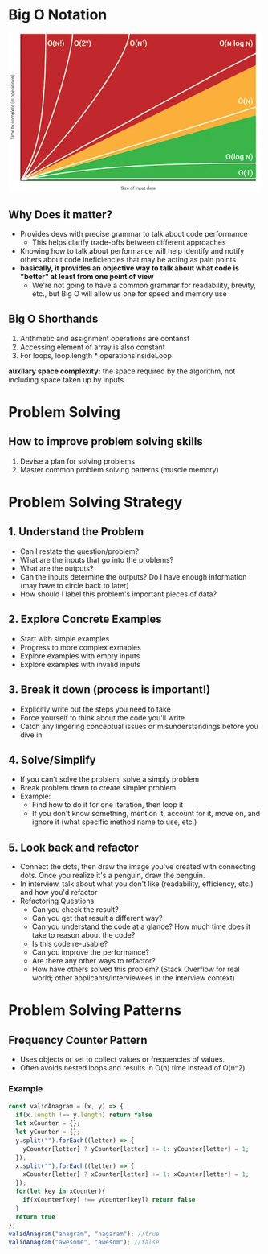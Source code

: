 # Big O Notation
![Big O Notation Chart](images/big-o-chart.png)
## Why Does it matter?

- Provides devs with precise grammar to talk about code performance
  - This helps clarify trade-offs between different approaches
- Knowing how to talk about performance will help identify and notify others about code ineficiencies that may be acting as pain points
- **basically, it provides an objective way to talk about what code is "better" at least from one point of view**
  - We're not going to have a common grammar for readability, brevity, etc., but Big O will allow us one for speed and memory use

## Big O Shorthands
1. Arithmetic and assignment operations are contanst
2. Accessing element of array is also constant
3. For loops, loop.length * operationsInsideLoop
   
**auxilary space complexity:** the space required by the algorithm, not including space taken up by inputs.



# Problem Solving
## How to improve problem solving skills
1. Devise a plan for solving problems
2. Master common problem solving patterns (muscle memory)

# Problem Solving Strategy
## 1. Understand the Problem
* Can I restate the question/problem?
* What are the inputs that go into the problems?
* What are the outputs?
* Can the inputs determine the outputs? Do I have enough information (may have to circle back to later)
* How should I label this problem's important pieces of data?
## 2. Explore Concrete Examples
* Start with simple examples
* Progress to more complex exmaples
* Explore examples with empty inputs
* Explore examples with invalid inputs
## 3. Break it down (process is important!)
* Explicitly write out the steps you need to take
* Force yourself to think about the code you'll write
* Catch any lingering conceptual issues or misunderstandings before you dive in
## 4. Solve/Simplify
* If you can't solve the problem, solve a simply problem
* Break problem down to create simpler problem
* Example:
  * Find how to do it for one iteration, then loop it
  * If you don't know something, mention it, account for it, move on, and ignore it (what specific method name to use, etc.)
## 5. Look back and refactor
* Connect the dots, then draw the image you've created with connecting dots. Once you realize it's a penguin, draw the penguin.
* In interview, talk about what you don't like (readability, efficiency, etc.) and how you'd refactor
* Refactoring Questions
  * Can you check the result?
  * Can you get that result a different way?
  * Can you understand the code at a glance? How much time does it take to reason about the code?
  * Is this code re-usable?
  * Can you improve the performance?
  * Are there any other ways to refactor?
  * How have others solved this problem? (Stack Overflow for real world; other applicants/interviewees in the interview context)

# Problem Solving Patterns
## Frequency Counter Pattern
* Uses objects or set to collect values or frequencies of values.
* Often avoids nested loops and results in O(n) time instead of O(n^2)
### Example
```javascript
const validAnagram = (x, y) => {
  if(x.length !== y.length) return false
  let xCounter = {};
  let yCounter = {};
  y.split("").forEach((letter) => {
    yCounter[letter] ? yCounter[letter] += 1: yCounter[letter] = 1;
  });
  x.split("").forEach((letter) => {
    xCounter[letter] ? xCounter[letter] += 1: xCounter[letter] = 1;
  });
  for(let key in xCounter){
    if(xCounter[key] !== yCounter[key]) return false
  }
  return true
};
validAnagram("anagram", "nagaram"); //true
validAnagram("awesome", "awesom"); //false
```

